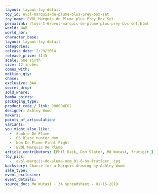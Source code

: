 ```yaml
---
layout: layout-toy-detail 
toy_id: evol-marquis-de-plume-plus-prey-box-set
toy_name: EVOL Marquis de Plume plus Prey Box Set
permalink: /toys-1-6/evol-marquis-de-plume-plus-prey-box-set.html
world: WWR
world_abr: 
character_base: 
layout: layout-toy-detail
categories: 
release_date: 2/28/2014
release_price: $145 
scale: one sixth
size: 12 inches
comes_with: 
edition_qty: 
chase: 
exclusive: 3AA
secret_drop: 
sold_where: 
bamba_points: 
packaging_type: 
product_code_/_link: 00000WE02
designer: Ashley Wood
makers: 
points_of_articulation: 
variants: 
you_might_also_like: 
  -  Sombre De Plume
  -  06 Blanc Hunter Nom
  -  Nom De Plume Final Fight 
  -  EVOL Marquis De Plume
article_contributors: [Phil Back, Don Slater, MW Wutasi, frutiger_]
toy_pics: 
  -  evol-marquis-de-plume-nom_01-6-by-frutiger_.jpg
backstory: Chance for a Marquis drawing by Ashley Wood
sale_type: 
event_exclusive: 
event_details: 
source_doc: MW Wutasi - 3A spreadsheet - 01-15-2019
---
```

 